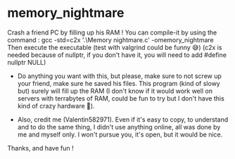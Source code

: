 # memory_nightmare
Crash a friend PC by filling up his RAM !
You can compile-it by using the command : gcc -std=c2x '.\Memory nightmare.c' -omemory_nightmare
Then execute the executable (test with valgrind could be funny 😅)
(c2x is needed because of nullptr, if you don't have it, you will need to add #define nullptr NULL)

-  Do anything you want with this, but please, make sure to not screw up your friend, make sure he saved his files. This program (kind of slowy but) surely will fill up the RAM (I don't know if it would work well on servers with terrabytes of RAM, could be fun to try but I don't have this kind of crazy hardware 🤣).

-  Also, credit me (Valentin582971). Even if it's easy to copy, to understand and to do the same thing, I didn't use anything online, all was done by me and myself only. I won't pursue you, it's open, but it would be nice.

Thanks, and have fun !
